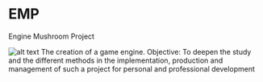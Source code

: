 # EMP
Engine Mushroom Project

![alt text](https://abominablescience.ch/logoProject.png)
The creation of a game engine. Objective: To deepen the study and the different methods in the implementation, production and management of such a project for personal and professional development
